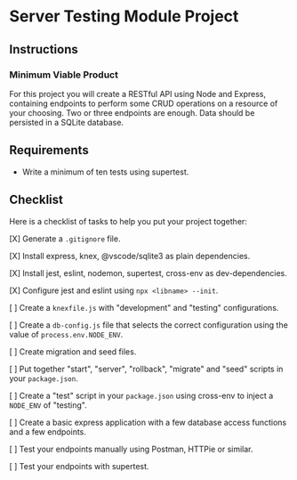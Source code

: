 # Server Testing Module Project

## Instructions

### Minimum Viable Product

For this project you will create a RESTful API using Node and Express, containing endpoints to perform some CRUD operations on a resource of your choosing. Two or three endpoints are enough. Data should be persisted in a SQLite database.

## Requirements

- Write a minimum of ten tests using supertest.

## Checklist

Here is a checklist of tasks to help you put your project together:

[X] Generate a `.gitignore` file.

[X] Install express, knex, @vscode/sqlite3 as plain dependencies.

[X] Install jest, eslint, nodemon, supertest, cross-env as dev-dependencies.

[X] Configure jest and eslint using `npx <libname> --init`.

[ ] Create a `knexfile.js` with "development" and "testing" configurations.

[ ] Create a `db-config.js` file that selects the correct configuration using the value of `process.env.NODE_ENV`.

[ ] Create migration and seed files.

[ ] Put together "start", "server", "rollback", "migrate" and "seed" scripts in your `package.json`.

[ ] Create a "test" script in your `package.json` using cross-env to inject a `NODE_ENV` of "testing".

[ ] Create a basic express application with a few database access functions and a few endpoints.

[ ] Test your endpoints manually using Postman, HTTPie or similar.

[ ] Test your endpoints with supertest.
